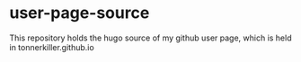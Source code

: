 # user-page-source

This repository holds the hugo source of my github user page, which is held in tonnerkiller.github.io
